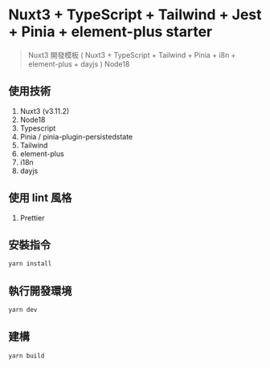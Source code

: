 # Nuxt3 + TypeScript + Tailwind + Jest + Pinia + element-plus starter

> Nuxt3 開發模板 ( Nuxt3 + TypeScript + Tailwind + Pinia + i8n + element-plus + dayjs ) Node18

## 使用技術

1. Nuxt3 (v3.11.2)
2. Node18
3. Typescript
4. Pinia / pinia-plugin-persistedstate
5. Tailwind
6. element-plus
7. i18n
8. dayjs

## 使用 lint 風格
1. Prettier


## 安裝指令

```bash
yarn install
```

## 執行開發環境

```bash
yarn dev
```

## 建構

```bash
yarn build
```